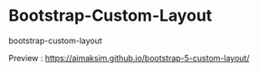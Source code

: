 # Bootstrap-Custom-Layout
bootstrap-custom-layout

Preview : https://aimaksim.github.io/bootstrap-5-custom-layout/
